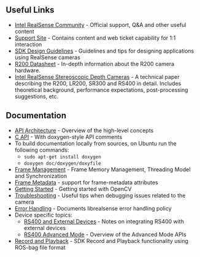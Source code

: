 ## Useful Links
* [Intel RealSense Community](https://communities.intel.com/community/tech/realsense) - Official support, Q&A and other useful content
* [Support Site](http://www.intel.com/content/www/us/en/support/emerging-technologies/intel-realsense-technology.html) - Contains content and web ticket capability for 1:1 interaction
* [SDK Design Guidelines](http://www.mouser.com/pdfdocs/intel-realsense-sdk-design-r200.pdf) - Guidelines and tips for designing applications using RealSense cameras
* [R200 Datasheet](http://www.mouser.com/pdfdocs/intel_realsense_camera_r200.pdf) - In-depth information about the R200 camera hardware.
* [Intel RealSense Stereoscopic Depth Cameras](https://arxiv.org/abs/1705.05548) - A technical paper describing the R200, LR200, SR300 and RS400 in detail. Includes theoretical background, performance expectations, post-processing suggestions, etc.  

## Documentation

* [API Architecture](api_arch.md) - Overview of the high-level concepts
* [C API](../include/librealsense/rs.h) - With doxygen-style API comments
* To build documentation locally from sources, on Ubuntu run the following commands:
  * `sudo apt-get install doxygen`
  * `doxygen doc/doxygen/doxyfile`
* [Frame Management](frame_lifetime.md) - Frame Memory Management, Threading Model and Synchronization
* [Frame Metadata](frame_metadata.md) - support for frame-metadata attributes
* [Getting Started](stepbystep/getting_started_with_openCV.md) - Getting started with OpenCV
* [Troubleshooting](troubleshooting.md) - Useful tips when debugging issues related to the camera
* [Error Handling](error_handling.md) - Documents librealsense error handling policy
* Device specific topics:
  * [RS400 and External Devices](rs400/external_devices.md) - Notes on integrating RS400 with external devices
  * [RS400 Advanced Mode](rs400/rs400_advanced_mode.md) - Overview of the Advanced Mode APIs
* [Record and Playback](../src/media/readme.md) - SDK Record and Playback functionality using ROS-bag file format